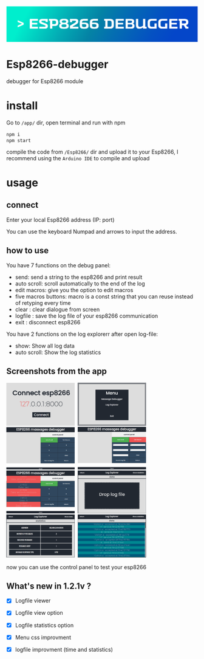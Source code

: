 <img src="https://raw.githubusercontent.com/EladJosef/Esp8266-debugger/314465702463d86e7e67cb41d26b78e2950b80eb/img/banner.svg" width="1000">

# Esp8266-debugger
debugger for Esp8266 module

# install
Go to `/app/` dir, open terminal and run with npm
```node
npm i
npm start
```
compile the code from `/Esp8266/` dir and upload it to your Esp8266, I recommend using the `Arduino IDE` to compile and upload

# usage

## connect

Enter your local Esp8266 address (IP: port)


You can use the keyboard Numpad and arrows to input the address.

## how to use
You have 7 functions on the debug panel:
- send: send a string to the esp8266 and print result
- auto scroll: scroll automatically to the end of the log 
- edit macros: give you the option to edit macros 
- five macros buttons: macro is a const string that you can reuse instead of retyping every time 
- clear : clear dialogue from screen
- logfile : save the log file of your esp8266 communication 
- exit : disconnect esp8266

You have 2 functions on the log explorerr after open log-file:
- show: Show all log data
- auto scroll: Show the log statistics 

## Screenshots from the app 

<p float="left">
  <kbd>
  <img src="https://raw.githubusercontent.com/EladJosef/Esp8266-debugger/master/img/connect.png" width="180">
  </kbd>
  <kbd>
  <img src="https://raw.githubusercontent.com/EladJosef/Esp8266-debugger/develop/img/menu.png" width="180">
  </kbd>
  <kbd>
  <img src="https://raw.githubusercontent.com/EladJosef/Esp8266-debugger/master/img/Control.png" width="180">
  </kbd>
  <kbd>
  <img src="https://raw.githubusercontent.com/EladJosef/Esp8266-debugger/master/img/edit-macro.png" width="180">
  </kbd>
  <kbd>
  <img src="https://raw.githubusercontent.com/EladJosef/Esp8266-debugger/master/img/log.png" width="180">
  </kbd>
  <kbd>
  <img src="https://raw.githubusercontent.com/EladJosef/Esp8266-debugger/develop/img/upload.png" width="180">
  </kbd>
  <kbd>
  <img src="https://raw.githubusercontent.com/EladJosef/Esp8266-debugger/develop/img/stat-log.png" width="180">
  </kbd>
  <kbd>
  <img src="https://raw.githubusercontent.com/EladJosef/Esp8266-debugger/develop/img/data-log.png" width="180">
  </kbd>
</p>


now you can use the control panel to test your esp8266

## What's new in 1.2.1v ?
- [X] Logfile viewer
- [X] Logfile view option
- [X] Logfile statistics option
- [X] Menu css improvment
- [X] logfile improvment (time and statistics)



